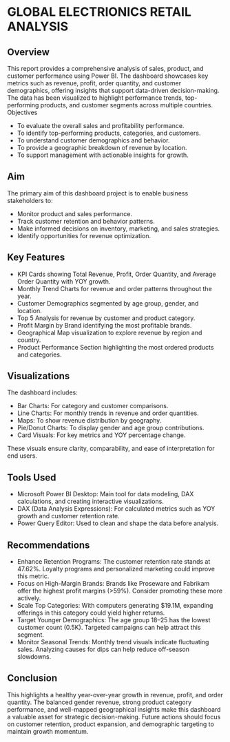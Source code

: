 # GLOBAL ELECTRIONICS RETAIL ANALYSIS
## Overview
This report provides a comprehensive analysis of sales, product, and customer performance using Power BI. The dashboard showcases key metrics such as revenue, profit, order quantity, and customer demographics, offering insights that support data-driven decision-making. The data has been visualized to highlight performance trends, top-performing products, and customer segments across multiple countries.
Objectives
- To evaluate the overall sales and profitability performance.
- To identify top-performing products, categories, and customers.
- To understand customer demographics and behavior.
- To provide a geographic breakdown of revenue by location.
- To support management with actionable insights for growth.
## Aim
The primary aim of this dashboard project is to enable business stakeholders to:
- Monitor product and sales performance.
- Track customer retention and behavior patterns.
- Make informed decisions on inventory, marketing, and sales strategies.
- Identify opportunities for revenue optimization.
## Key Features
- KPI Cards showing Total Revenue, Profit, Order Quantity, and Average Order Quantity with YOY growth.
- Monthly Trend Charts for revenue and order patterns throughout the year.
- Customer Demographics segmented by age group, gender, and location.
- Top 5 Analysis for revenue by customer and product category.
- Profit Margin by Brand identifying the most profitable brands.
- Geographical Map visualization to explore revenue by region and country.
- Product Performance Section highlighting the most ordered products and categories.
## Visualizations
The dashboard includes:
- Bar Charts: For category and customer comparisons.
- Line Charts: For monthly trends in revenue and order quantities.
- Maps: To show revenue distribution by geography.
- Pie/Donut Charts: To display gender and age group contributions.
- Card Visuals: For key metrics and YOY percentage change.

These visuals ensure clarity, comparability, and ease of interpretation for end users.

## Tools Used
- Microsoft Power BI Desktop: Main tool for data modeling, DAX calculations, and creating interactive visualizations.
- DAX (Data Analysis Expressions): For calculated metrics such as YOY growth and customer retention rate.
- Power Query Editor: Used to clean and shape the data before analysis.
  
## Recommendations
- Enhance Retention Programs: The customer retention rate stands at 47.62%. Loyalty programs and personalized marketing could improve this metric.
- Focus on High-Margin Brands: Brands like Proseware and Fabrikam offer the highest profit margins (>59%). Consider promoting these more actively.
- Scale Top Categories: With computers generating $19.1M, expanding offerings in this category could yield higher returns.
- Target Younger Demographics: The age group 18–25 has the lowest customer count (0.5K). Targeted campaigns can help attract this segment.
- Monitor Seasonal Trends: Monthly trend visuals indicate fluctuating sales. Analyzing causes for dips can help reduce off-season slowdowns.
  
## Conclusion
This highlights a healthy year-over-year growth in revenue, profit, and order quantity. The balanced gender revenue, strong product category performance, and well-mapped geographical insights make this dashboard a valuable asset for strategic decision-making. Future actions should focus on customer retention, product expansion, and demographic targeting to maintain growth momentum.
